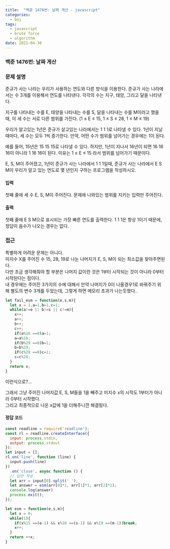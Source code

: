 ```yaml
---
title:  "백준 1476번: 날짜 게산 - javascript"
categories: 
  - boj
tags:
  - javascript
  - brute force
  - algorithm
date: 2021-04-30
---
```

### 백준 1476번: 날짜 게산

### 문제 설명 
준규가 사는 나라는 우리가 사용하는 연도와 다른 방식을 이용한다. 준규가 사는 나라에서는 수 3개를 이용해서 연도를 나타낸다. 각각의 수는 지구, 태양, 그리고 달을 나타낸다.

지구를 나타내는 수를 E, 태양을 나타내는 수를 S, 달을 나타내는 수를 M이라고 했을 때, 이 세 수는 서로 다른 범위를 가진다. (1 ≤ E ≤ 15, 1 ≤ S ≤ 28, 1 ≤ M ≤ 19)

우리가 알고있는 1년은 준규가 살고있는 나라에서는 1 1 1로 나타낼 수 있다. 1년이 지날 때마다, 세 수는 모두 1씩 증가한다. 만약, 어떤 수가 범위를 넘어가는 경우에는 1이 된다.

예를 들어, 15년은 15 15 15로 나타낼 수 있다. 하지만, 1년이 지나서 16년이 되면 16 16 16이 아니라 1 16 16이 된다. 이유는 1 ≤ E ≤ 15 라서 범위를 넘어가기 때문이다.

E, S, M이 주어졌고, 1년이 준규가 사는 나라에서 1 1 1일때, 준규가 사는 나라에서 E S M이 우리가 알고 있는 연도로 몇 년인지 구하는 프로그램을 작성하시오.

#### 입력
첫째 줄에 세 수 E, S, M이 주어진다. 문제에 나와있는 범위를 지키는 입력만 주어진다.

#### 출력
첫째 줄에 E S M으로 표시되는 가장 빠른 연도를 출력한다. 1 1 1은 항상 1이기 때문에, 정답이 음수가 나오는 경우는 없다.
### 접근   
특별하게 어려운 문제는 아니다.   
미지수 X를 주어진 수 15, 28, 19로 나눈 나머지가 E, S, M이 되는 최소값을 찾아주면된다.   
다만 조금 생각해줘야 할 부분은 나머지 값이란 것은 1부터 시작되는 것이 아니라 0부터 시작된다는 점이다.   
내 경우에는 주어진 3가지의 수에 대해서 만약 나머지가 0이 나올경우1로 바꿔주기 위해 별도의 변수 3개를 두었는데, 그렇게 하면 메모리 초과가 나는듯했다..   
```js
let fail_esm = function(e,s,m){
  let x = 1,a=1,b=1,c=1;  
  while(a!=e || b!=s || c!=m){
    x++;
    a++;
    b++;
    c++;
    if(a%16 ==0)a=1;
    a=a%16;
    if(b%29 ==0)b=1;
    b=b%29;
    if(c%20 ==0)c=1;
    c=c%20;
  }
  return x;
}
```   
이런식으로?...   

그래서 그냥 주어진 나머지값 E, S, M들을 1을 빼주고 미지수 x의 시작도 1부터가 아니라 0부터 시작했다.   
그리고 최종적으로 나온 x값에 1을 더해주니깐 해결됬다.


#### 정답 코드
```js
const readline = require('readline');
const rl = readline.createInterface({
  input: process.stdin,
  output: process.stdout
});
let input = [];
rl.on('line', function (line) {
  input.push(line)
})
  .on('close', async function () {
  // 답안 작성
  let arr = input[0].split(' ');
  let answer = esm(arr[0]*1, arr[1]*1, arr[2]*1);
  console.log(answer)
  process.exit();
});

let esm = function(e,s,m){
  let x = 0;
  while(1){    
    if(x%15 ==(e-1) && x%28 ==(s-1) && x%19 ==(m-1))break;    
    x++;
  }
  return ++x;
}
```   
